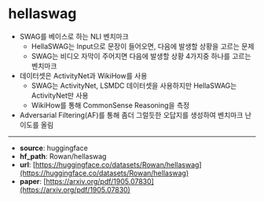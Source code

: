 # hellaswag
- SWAG를 베이스로 하는 NLI 벤치마크
    - HellaSWAG는 Input으로 문장이 들어오면, 다음에 발생할 상황을 고르는 문제
    - SWAG는 비디오 자막이 주어지면 다음에 발생할 상황 4가지중 하나를 고르는 벤치마크
- 데이터셋은 ActivityNet과 WikiHow를 사용
    - SWAG는 ActivityNet, LSMDC 데이터셋을 사용하지만 HellaSWAG는 ActivityNet만 사용
    - WikiHow를 통해 CommonSense Reasoning을 측정
- Adversarial Filtering(AF)를 통해 좀더 그럴듯한 오답지를 생성하여 벤치마크 난이도를 올림
---
+ **source**: huggingface
+ **hf_path**: Rowan/hellaswag
+ **url**: [https://huggingface.co/datasets/Rowan/hellaswag](https://huggingface.co/datasets/Rowan/hellaswag)  
+ **paper**: [https://arxiv.org/pdf/1905.07830](https://arxiv.org/pdf/1905.07830)  
